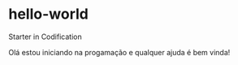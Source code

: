 # hello-world
Starter in Codification

Olá estou iniciando na progamação e qualquer ajuda é bem vinda!

